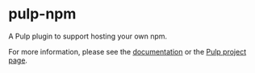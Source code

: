 # pulp-npm

A Pulp plugin to support hosting your own npm.

For more information, please see the [documentation](docs/index.rst) or the [Pulp project page](https://pulpproject.org/).

